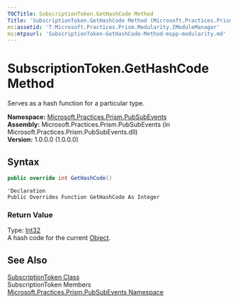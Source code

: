 ```yaml
---
TOCTitle: SubscriptionToken.GetHashCode Method
Title: 'SubscriptionToken.GetHashCode Method (Microsoft.Practices.Prism.Modularity)'
ms:assetid: 'T:Microsoft.Practices.Prism.Modularity.IModuleManager'
ms:mtpsurl: 'SubscriptionToken-GetHashCode-Method-mspp-modularity.md'
---
```


# SubscriptionToken.GetHashCode Method

Serves as a hash function for a particular type.

**Namespace:** [Microsoft.Practices.Prism.PubSubEvents](/patterns-practices/reference/mspp-pubsubevents-namespace)<br/>
**Assembly:** Microsoft.Practices.Prism.PubSubEvents (in Microsoft.Practices.Prism.PubSubEvents.dll)<br/>
**Version:** 1.0.0.0 (1.0.0.0)

## Syntax

```C#
public override int GetHashCode()
```

```VB
'Declaration
Public Overrides Function GetHashCode As Integer
```

### Return Value

Type: [Int32](http://msdn2.microsoft.com/en-us/library/td2s409d)<br/>
A hash code for the current [Object](http://msdn2.microsoft.com/en-us/library/e5kfa45b).

## See Also

[SubscriptionToken Class](/patterns-practices/reference/subscriptiontoken-class-mspp-pubsubevents)<br/>
SubscriptionToken Members<br/>
[Microsoft.Practices.Prism.PubSubEvents Namespace](/patterns-practices/reference/mspp-pubsubevents-namespace)